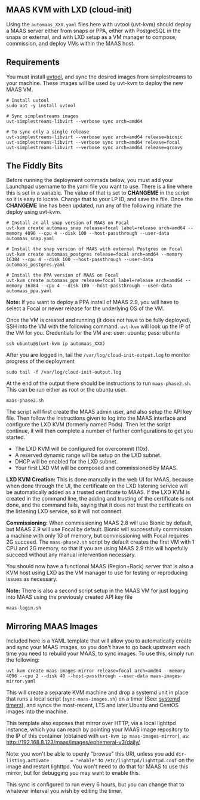 ## MAAS KVM with LXD (cloud-init)

Using the `automaas_XXX.yaml` files here with uvtool (uvt-kvm) should deploy a MAAS server either from snaps or PPA, either with PostgreSQL in the snaps or external, and with LXD setup as a VM manager to compose, commission, and deploy VMs within the MAAS host. 

## Requirements

You must install [uvtool](https://ubuntu.com/server/docs/virtualization-uvt), and sync the desired images from simplestreams to your machine. These images will be used by uvt-kvm to deploy the new MAAS VM.

```
# Install uvtool
sudo apt -y install uvtool

# Sync simplestreams images
uvt-simplestreams-libvirt --verbose sync arch=amd64

# To sync only a single release
uvt-simplestreams-libvirt --verbose sync arch=amd64 release=bionic
uvt-simplestreams-libvirt --verbose sync arch=amd64 release=focal
uvt-simplestreams-libvirt --verbose sync arch=amd64 release=groovy
```

## The Fiddly Bits

Before running the deployment commads below, you must add your Launchpad username to the yaml file you want to use. There is a line where this is set in a variable. The value of that is set to **CHANGEME** in the script so it is easy to locate. Change that to your LP ID, and save the file. Once the **CHANGEME** line has been updated, run any of the following initiate the deploy using uvt-kvm.

```
# Install an all snap version of MAAS on Focal
uvt-kvm create automaas_snap release=focal label=release arch=amd64 --memory 4096 --cpu 4 --disk 100 --host-passthrough --user-data automaas_snap.yaml

# Install the snap version of MAAS with external Postgres on Focal
uvt-kvm create automaas_postgres release=focal arch=amd64 --memory 16384 --cpu 4 --disk 100 --host-passthrough --user-data automaas_postgres.yaml

# Install the PPA version of MAAS on Focal
uvt-kvm create automaas_ppa release=focal label=release arch=amd64 --memory 16384 --cpu 4 --disk 100 --host-passthrough --user-data automaas_ppa.yaml
```

**Note:** If you want to deploy a PPA install of MAAS 2.9, you will have to select a Focal or newer release for the underlying OS of the VM. 

Once the VM is created and running (it does not have to be fully deployed), SSH into the VM with the following command. `uvt-kvm` will look up the IP of the VM for you. Credentials for the VM are: user: ubuntu; pass: ubuntu

```
ssh ubuntu@$(uvt-kvm ip automaas_XXX)
```

After you are logged in, tail the `/var/log/cloud-init-output.log` to monitor progress of the deployment

```
sudo tail -f /var/log/cloud-init-output.log
```

At the end of the output there should be instructions to run `maas-phase2.sh`. This can be run either as root or the ubuntu user.

```
maas-phase2.sh
```

The script will first create the MAAS admin user, and also setup the API key file. Then follow the instructions given to log into the MAAS interface and configure the LXD KVM (formerly named Pods). Then let the script continue, it will then complete a number of further configurations to get you started.

* The LXD KVM will be configured for overcommit (10x). 
* A reserved dynamic range will be setup on the LXD subnet. 
* DHCP will be enabled for the LXD subnet. 
* Your first LXD VM will be composed and commissioned by MAAS.

**LXD KVM Creation:** This is done manually in the web UI for MAAS, because when done through the UI, the certificate on the LXD listening service will be automatically added as a trusted certificate to MAAS. If the LXD KVM is created in the command line, the adding and trusting of the certificate is not done, and the command fails, saying that it does not trust the certificate on the listening LXD service, so it will not connect.

**Commissioning:** When commissioning MAAS 2.8 will use Bionic by default, but MAAS 2.9 will use Focal by default. Bionic will successfully commission a machine with only 1G of memory, but commissioning with Focal requires 2G succeed. The `maas-phase2.sh` script by default creates the first VM with 1 CPU and 2G memory, so that if you are using MAAS 2.9 this will hopefully succeed without any manual intervention necessary.

You should now have a functional MAAS (Region+Rack) server that is also a KVM host using LXD as the VM manager to use for testing or reproducing issues as necessary.

**Note:** There is also a second script setup in the MAAS VM for just logging into MAAS using the previously created API key file

```
maas-login.sh
```
## Mirroring MAAS Images

Included here is a YAML template that will allow you to automatically create and sync your MAAS images, so you don't have to go back upstream each time you need to rebuild your MAAS, to sync images. To use this, simply run the following: 

```
uvt-kvm create maas-images-mirror release=focal arch=amd64 --memory 4096 --cpu 2 --disk 40 --host-passthrough --user-data maas-images-mirror.yaml
```
This will create a separate KVM machine and drop a systemd unit in place that runs a local script (`sync-maas-images.sh`) on a timer (See: [systemd timers](https://www.freedesktop.org/software/systemd/man/systemd.timer.html)), and syncs the most-recent, LTS and later Ubuntu and CentOS images into the machine. 

This template also exposes that mirror over HTTP, via a local lighttpd instance, which you can reach by pointing your MAAS image repository to the IP of this container (obtained with `uvt-kvm ip maas-images-mirror`), as: http://192.168.8.123/maas/images/ephemeral-v3/daily/ 

Note: you won't be able to openly "browse" this URI, unless you add `dir-listing.activate        = "enable"` to `/etc/lighttpd/lighttpd.conf` on the image and restart lighttpd. You won't need to do that for MAAS to use this mirror, but for debugging you may want to enable this. 

This sync is configured to run every 6 hours, but you can change that to whatever interval you wish by editing the timer.